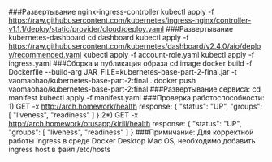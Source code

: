 ###Развертывание nginx-ingress-controller
    kubectl apply -f https://raw.githubusercontent.com/kubernetes/ingress-nginx/controller-v1.1.1/deploy/static/provider/cloud/deploy.yaml
###Развертывание kubernetes-dashboard
    cd dashboard
    kubectl apply -f https://raw.githubusercontent.com/kubernetes/dashboard/v2.4.0/aio/deploy/recommended.yaml
    kubectl apply -f account-role.yaml
    kubectl apply -f ingress.yaml
###Сборка и публикация образа
    cd image
    docker build -f Dockerfile --build-arg JAR_FILE=kubernetes-base-part-2-final.jar -t vaomaohao/kubernetes-base-part-2:final .
    docker push vaomaohao/kubernetes-base-part-2:final
###Развертывание сервиса:
    cd manifest
    kubectl apply -f manifest.yaml
###Проверка работоспособности:
    1) GET -x http://arch.homework/health
    response: 
    {
        "status": "UP",
        "groups": [
            "liveness",
            "readiness"
        ]
    }
    2*) GET -x http://arch.homework/otusapp/kirill/health
    response: 
    {
        "status": "UP",
        "groups": [
            "liveness",
            "readiness"
        ]
    }
###Примичание:
    Для корректной работы Ingress в среде Docker Desktop Mac OS, необходимо добавить ingress host в файл /etc/hosts
